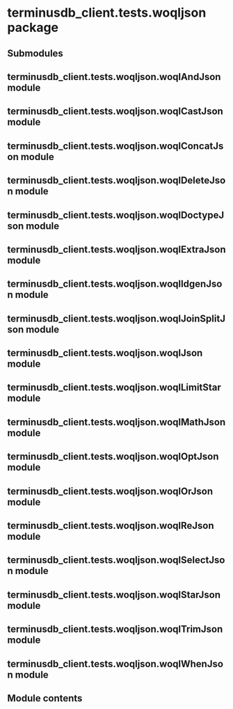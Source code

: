 # terminusdb_client.tests.woqljson package

## Submodules

## terminusdb_client.tests.woqljson.woqlAndJson module

## terminusdb_client.tests.woqljson.woqlCastJson module

## terminusdb_client.tests.woqljson.woqlConcatJson module

## terminusdb_client.tests.woqljson.woqlDeleteJson module

## terminusdb_client.tests.woqljson.woqlDoctypeJson module

## terminusdb_client.tests.woqljson.woqlExtraJson module

## terminusdb_client.tests.woqljson.woqlIdgenJson module

## terminusdb_client.tests.woqljson.woqlJoinSplitJson module

## terminusdb_client.tests.woqljson.woqlJson module

## terminusdb_client.tests.woqljson.woqlLimitStar module

## terminusdb_client.tests.woqljson.woqlMathJson module

## terminusdb_client.tests.woqljson.woqlOptJson module

## terminusdb_client.tests.woqljson.woqlOrJson module

## terminusdb_client.tests.woqljson.woqlReJson module

## terminusdb_client.tests.woqljson.woqlSelectJson module

## terminusdb_client.tests.woqljson.woqlStarJson module

## terminusdb_client.tests.woqljson.woqlTrimJson module

## terminusdb_client.tests.woqljson.woqlWhenJson module

## Module contents
